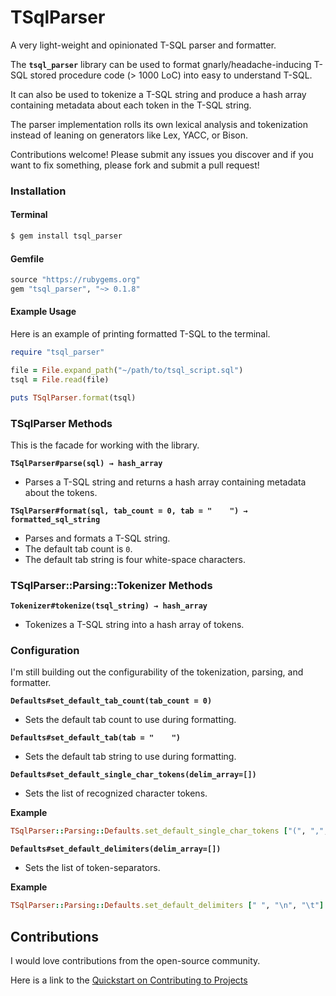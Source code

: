 # TSqlParser

A very light-weight and opinionated T-SQL parser and formatter.

The **`tsql_parser`** library can be used to format gnarly/headache-inducing T-SQL stored procedure code (> 1000 LoC) into easy to understand T-SQL. 

It can also be used to tokenize a T-SQL string and produce a hash array containing metadata about each token in the T-SQL string.

The parser implementation rolls its own lexical analysis and tokenization instead of leaning on generators like Lex, YACC, or Bison.

Contributions welcome! Please submit any issues you discover and if you want to fix something, please fork and submit a pull request!

### Installation

#### Terminal

```bash
$ gem install tsql_parser
```

#### Gemfile

```ruby
source "https://rubygems.org"
gem "tsql_parser", "~> 0.1.8"
```

#### Example Usage

Here is an example of printing formatted T-SQL to the terminal.
```ruby
require "tsql_parser"

file = File.expand_path("~/path/to/tsql_script.sql")
tsql = File.read(file)

puts TSqlParser.format(tsql)
```

### TSqlParser Methods

This is the facade for working with the library.

**`TSqlParser#parse(sql) → hash_array`**

- Parses a T-SQL string and returns a hash array containing metadata about the tokens.

**`TSqlParser#format(sql, tab_count = 0, tab = "    ") → formatted_sql_string`**

- Parses and formats a T-SQL string. 
- The default tab count is `0`.
- The default tab string is four white-space characters.

### TSqlParser::Parsing::Tokenizer Methods

**`Tokenizer#tokenize(tsql_string) → hash_array`**

- Tokenizes a T-SQL string into a hash array of tokens.

### Configuration

I'm still building out the configurability of the tokenization, parsing, and formatter.

**`Defaults#set_default_tab_count(tab_count = 0)`**

- Sets the default tab count to use during formatting.

**`Defaults#set_default_tab(tab = "    ")`**

- Sets the default tab string to use during formatting.

**`Defaults#set_default_single_char_tokens(delim_array=[])`**

- Sets the list of recognized character tokens.

**Example**
```ruby
TSqlParser::Parsing::Defaults.set_default_single_char_tokens ["(", ",", ")", "=", "+", "-", "%", "/", "*", "<", "!", ">", "'", "[", "]", ";"]
```

**`Defaults#set_default_delimiters(delim_array=[])`**

* Sets the list of token-separators.

**Example**
```ruby
TSqlParser::Parsing::Defaults.set_default_delimiters [" ", "\n", "\t"]
```

## Contributions

I would love contributions from the open-source community. 

Here is a link to the [Quickstart on Contributing to Projects](https://docs.github.com/en/get-started/quickstart/contributing-to-projects)